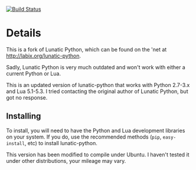 [![Build Status](https://travis-ci.org/greatwolf/lunatic-python.svg?branch=master)](https://travis-ci.org/greatwolf/lunatic-python)

Details
=======

This is a fork of Lunatic Python, which can be found on the 'net at http://labix.org/lunatic-python.

Sadly, Lunatic Python is very much outdated and won't work with either a current Python or Lua.

This is an updated version of lunatic-python that works with Python 2.7-3.x and Lua 5.1-5.3.
I tried contacting the original author of Lunatic Python, but got no response.

Installing
----------

To install, you will need to have the Python and Lua development libraries on your system. If you
do, use the recommended methods (```pip```, ```easy-install```, etc) to install lunatic-python.

This version has been modified to compile under Ubuntu. I haven't tested it under other
distributions, your mileage may vary.

